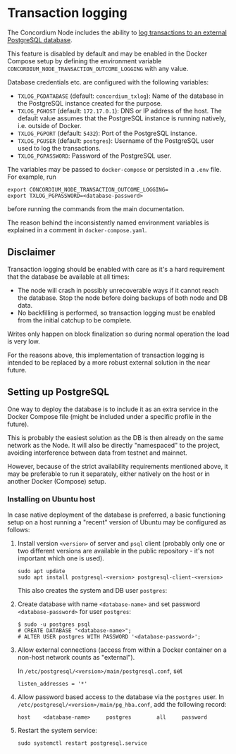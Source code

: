 # Transaction logging

The Concordium Node includes the ability to
[log transactions to an external PostgreSQL database](https://github.com/Concordium/concordium-node/blob/main/docs/transaction-logging.md).

This feature is disabled by default and may be enabled in the Docker Compose setup by defining the environment variable
`CONCORDIUM_NODE_TRANSACTION_OUTCOME_LOGGING` with any value.

Database credentials etc. are configured with the following variables:

- `TXLOG_PGDATABASE` (default: `concordium_txlog`): Name of the database in the PostgreSQL instance created for the purpose.
- `TXLOG_PGHOST` (default: `172.17.0.1`): DNS or IP address of the host.
  The default value assumes that the PostgreSQL instance is running natively, i.e. outside of Docker.
- `TXLOG_PGPORT` (default: `5432`): Port of the PostgreSQL instance.
- `TXLOG_PGUSER` (default: `postgres`): Username of the PostgreSQL user used to log the transactions.
- `TXLOG_PGPASSWORD`: Password of the PostgreSQL user.

The variables may be passed to `docker-compose` or persisted in a `.env` file. For example, run

```
export CONCORDIUM_NODE_TRANSACTION_OUTCOME_LOGGING=
export TXLOG_PGPASSWORD=<database-password>
```

before running the commands from the main documentation.

The reason behind the inconsistently named environment variables is explained in a comment in `docker-compose.yaml`.

## Disclaimer

Transaction logging should be enabled with care as it's a hard requirement that the database be available at all times:

- The node will crash in possibly unrecoverable ways if it cannot reach the database.
  Stop the node before doing backups of both node and DB data.
- No backfilling is performed, so transaction logging must be enabled from the initial catchup to be complete.

Writes only happen on block finalization so during normal operation the load is very low.

For the reasons above, this implementation of transaction logging is intended to be replaced by a more robust external solution in the near future.

## Setting up PostgreSQL

One way to deploy the database is to include it as an extra service in the Docker Compose file
(might be included under a specific profile in the future).

This is probably the easiest solution as the DB is then already on the same network as the Node.
It will also be directly "namespaced" to the project, avoiding interference between data from testnet and mainnet.

However, because of the strict availability requirements mentioned above, it may be preferable to run it separately,
either natively on the host or in another Docker (Compose) setup.

### Installing on Ubuntu host

In case native deployment of the database is preferred,
a basic functioning setup on a host running a "recent" version of Ubuntu may be configured as follows:

1. Install version `<version>` of server and `psql` client
   (probably only one or two different versions are available in the public repository -
   it's not important which one is used).
   
   ```
   sudo apt update
   sudo apt install postgresql-<version> postgresql-client-<version>
   ```
   
   This also creates the system and DB user `postgres`:

2. Create database with name `<database-name>` and set password `<database-password>` for user `postgres`:
   
   ```
   $ sudo -u postgres psql
   # CREATE DATABASE "<database-name>";
   # ALTER USER postgres WITH PASSWORD '<database-password>';
   ```

3. Allow external connections (access from within a Docker container on a non-host network counts as "external").
   
   In `/etc/postgresql/<version>/main/postgresql.conf`, set
   
   ```
   listen_addresses = '*'
   ```

4. Allow password based access to the database via the `postgres` user.
   In `/etc/postgresql/<version>/main/pg_hba.conf`, add the following record:
   
   ```
   host    <database-name>     postgres        all     password
   ```

5. Restart the system service:
   
   ```
   sudo systemctl restart postgresql.service
   ```
